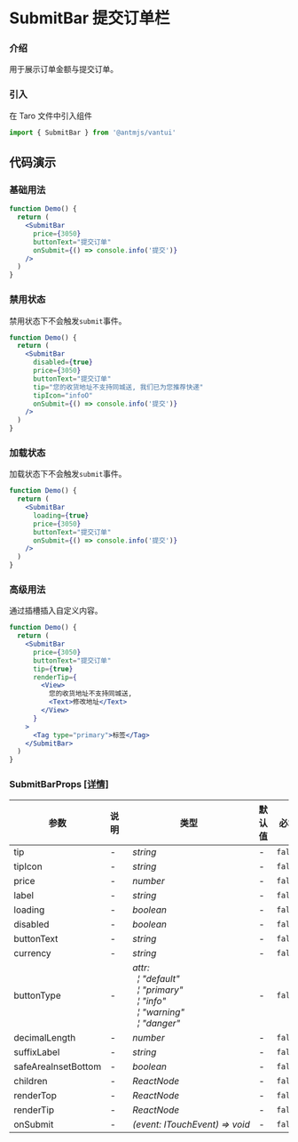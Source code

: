 # SubmitBar 提交订单栏

### 介绍

用于展示订单金额与提交订单。

### 引入

在 Taro 文件中引入组件

```js
import { SubmitBar } from '@antmjs/vantui'
```

## 代码演示

### 基础用法

```jsx
function Demo() {
  return (
    <SubmitBar
      price={3050}
      buttonText="提交订单"
      onSubmit={() => console.info('提交')}
    />
  )
}
```

### 禁用状态

禁用状态下不会触发`submit`事件。

```jsx
function Demo() {
  return (
    <SubmitBar
      disabled={true}
      price={3050}
      buttonText="提交订单"
      tip="您的收货地址不支持同城送, 我们已为您推荐快递"
      tipIcon="infoO"
      onSubmit={() => console.info('提交')}
    />
  )
}
```

### 加载状态

加载状态下不会触发`submit`事件。

```jsx
function Demo() {
  return (
    <SubmitBar
      loading={true}
      price={3050}
      buttonText="提交订单"
      onSubmit={() => console.info('提交')}
    />
  )
}
```

### 高级用法

通过插槽插入自定义内容。

```jsx
function Demo() {
  return (
    <SubmitBar
      price={3050}
      buttonText="提交订单"
      tip={true}
      renderTip={
        <View>
          您的收货地址不支持同城送,
          <Text>修改地址</Text>
        </View>
      }
    >
      <Tag type="primary">标签</Tag>
    </SubmitBar>
  )
}
```
### SubmitBarProps [[详情]](https://github.com/AntmJS/vantui/tree/main/packages/vantui/types/submit-bar.d.ts)   

| 参数 | 说明 | 类型 | 默认值 | 必填 |
| --- | --- | --- | --- | --- |
| tip | - | _&nbsp;&nbsp;string<br/>_ | - | `false` |
| tipIcon | - | _&nbsp;&nbsp;string<br/>_ | - | `false` |
| price | - | _&nbsp;&nbsp;number<br/>_ | - | `false` |
| label | - | _&nbsp;&nbsp;string<br/>_ | - | `false` |
| loading | - | _&nbsp;&nbsp;boolean<br/>_ | - | `false` |
| disabled | - | _&nbsp;&nbsp;boolean<br/>_ | - | `false` |
| buttonText | - | _&nbsp;&nbsp;string<br/>_ | - | `false` |
| currency | - | _&nbsp;&nbsp;string<br/>_ | - | `false` |
| buttonType | - | _&nbsp;&nbsp;attr:<br/>&nbsp;&nbsp;&nbsp;&nbsp;&brvbar;&nbsp;"default"<br/>&nbsp;&nbsp;&nbsp;&nbsp;&brvbar;&nbsp;"primary"<br/>&nbsp;&nbsp;&nbsp;&nbsp;&brvbar;&nbsp;"info"<br/>&nbsp;&nbsp;&nbsp;&nbsp;&brvbar;&nbsp;"warning"<br/>&nbsp;&nbsp;&nbsp;&nbsp;&brvbar;&nbsp;"danger"<br/>_ | - | `false` |
| decimalLength | - | _&nbsp;&nbsp;number<br/>_ | - | `false` |
| suffixLabel | - | _&nbsp;&nbsp;string<br/>_ | - | `false` |
| safeAreaInsetBottom | - | _&nbsp;&nbsp;boolean<br/>_ | - | `false` |
| children | - | _&nbsp;&nbsp;ReactNode<br/>_ | - | `false` |
| renderTop | - | _&nbsp;&nbsp;ReactNode<br/>_ | - | `false` |
| renderTip | - | _&nbsp;&nbsp;ReactNode<br/>_ | - | `false` |
| onSubmit | - | _&nbsp;&nbsp;(event:&nbsp;ITouchEvent)&nbsp;=>&nbsp;void<br/>_ | - | `false` |

